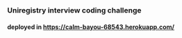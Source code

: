 ### Uniregistry interview coding challenge

#### deployed in https://calm-bayou-68543.herokuapp.com/

